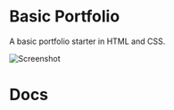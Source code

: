# Basic Portfolio

A basic portfolio starter in HTML and CSS.

![Screenshot](https://i.ibb.co/bdtLRLP/image.png)

# Docs

